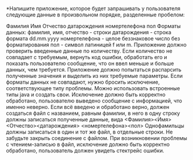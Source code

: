 *Напишите приложение, которое будет запрашивать у пользователя следующие данные в произвольном порядке,
 разделенные пробелом:

Фамилия Имя Отчество датарождения номертелефона пол
Форматы данных:
фамилия, имя, отчество - строки
    датарождения - строка формата dd.mm.yyyy
    номертелефона - целое беззнаковое число без форматирования
    пол - символ латиницей f или m.
Приложение должно проверить введенные данные по количеству. Если количество не совпадает с требуемым,
    вернуть код ошибки, обработать его и показать пользователю сообщение, что он ввел меньше и больше данных, чем требуется.
Приложение должно попытаться распарсить полученные значения и выделить из них требуемые параметры. Если
    форматы данных не совпадают, нужно бросить исключение, соответствующее типу проблемы. Можно использовать
    встроенные типы java и создать свои. Исключение должно быть корректно обработано, пользователю выведено сообщение
     с информацией, что именно неверно.
Если всё введено и обработано верно, должен создаться файл с названием, равным фамилии, в него в одну строку должны
    записаться полученные данные, вида
    <Фамилия><Имя><Отчество><датарождения> <номертелефона><пол>
Однофамильцы должны записаться в один и тот же файл, в отдельные строки.
Не забудьте закрыть соединение с файлом.
При возникновении проблемы с чтением-записью в файл, исключение должно быть корректно обработано,
пользователь должен увидеть стектрейс ошибки.
